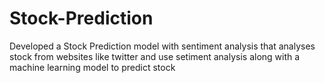 # Stock-Prediction
Developed a Stock Prediction model with sentiment analysis that analyses stock from websites like twitter and use setiment analysis along with a machine learning model to predict stock

